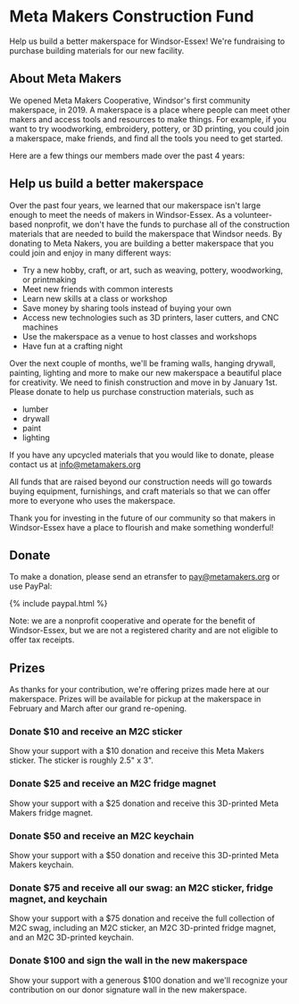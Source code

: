 # Meta Makers Construction Fund

Help us build a better makerspace for Windsor-Essex! We're fundraising to purchase building materials for our new facility.

## About Meta Makers

We opened Meta Makers Cooperative, Windsor's first community makerspace, in 2019.  A makerspace is a place where people can meet other makers and access tools and resources to make things.  For example, if you want to try woodworking, embroidery, pottery, or 3D printing, you could join a makerspace, make friends, and find all the tools you need to get started.

Here are a few things our members made over the past 4 years:

## Help us build a better makerspace

Over the past four years, we learned that our makerspace isn't large enough to meet the needs of makers in Windsor-Essex.  As a volunteer-based nonprofit, we don't have the funds to purchase all of the construction materials that are needed to build the makerspace that Windsor needs.  By donating to Meta Nakers, you are building a better makerspace that you could join and enjoy in many different ways:

- Try a new hobby, craft, or art, such as weaving, pottery, woodworking, or printmaking
- Meet new friends with common interests
- Learn new skills at a class or workshop
- Save money by sharing tools instead of buying your own
- Access new technologies such as 3D printers, laser cutters, and CNC machines
- Use the makerspace as a venue to host classes and workshops
- Have fun at a crafting night

Over the next couple of months, we'll be framing walls, hanging drywall, painting, lighting and more to make our new makerspace a beautiful place for creativity.  We need to finish construction and move in by January 1st. Please donate to help us purchase construction materials, such as

- lumber
- drywall
- paint
- lighting

If you have any upcycled materials that you would like to donate, please contact us at info@metamakers.org 

All funds that are raised beyond our construction needs will go towards buying equipment, furnishings, and craft materials so that we can offer more to everyone who uses the makerspace.

Thank you for investing in the future of our community so that makers in Windsor-Essex have a place to flourish and make something wonderful!

## Donate

To make a donation, please send an etransfer to [pay@metamakers.org](mailto:pay@metamakers.org) or use PayPal:

{% include paypal.html %}

Note: we are a nonprofit cooperative and operate for the benefit of Windsor-Essex, but we are not a registered charity and are not eligible to offer tax receipts.

## Prizes

As thanks for your contribution, we're offering prizes made here at our makerspace.  Prizes will be available for pickup at the makerspace in February and March after our grand re-opening.

### Donate $10 and receive an M2C sticker

Show your support with a $10 donation and receive this Meta Makers sticker.  The sticker is roughly 2.5" x 3".

### Donate $25 and receive an M2C fridge magnet

Show your support with a $25 donation and receive this 3D-printed Meta Makers fridge magnet.

### Donate $50 and receive an M2C keychain

Show your support with a $50 donation and receive this 3D-printed Meta Makers keychain.

### Donate $75 and receive all our swag: an M2C sticker, fridge magnet, and keychain

Show your support with a $75 donation and receive the full collection of M2C swag, including an M2C sticker, an M2C 3D-printed fridge magnet, and an M2C 3D-printed keychain.

### Donate $100 and sign the wall in the new makerspace

Show your support with a generous $100 donation and we'll recognize your contribution on our donor signature wall in the new makerspace.
